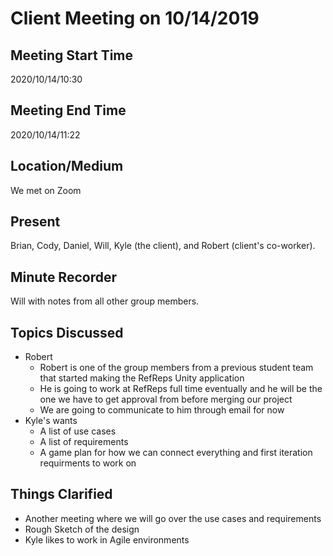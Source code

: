 # Client Meeting on 10/14/2019

## Meeting Start Time

2020/10/14/10:30

## Meeting End Time

2020/10/14/11:22

## Location/Medium

We met on Zoom

## Present

Brian, Cody, Daniel, Will, Kyle (the client), and Robert (client's co-worker).

## Minute Recorder

Will with notes from all other group members.

## Topics Discussed

- Robert
  - Robert is one of the group members from a previous student team that started making the RefReps Unity application
  - He is going to work at RefReps full time eventually and he will be the one we have to get approval from before merging our project
  - We are going to communicate to him through email for now
- Kyle's wants
  - A list of use cases
  - A list of requirements
  - A game plan for how we can connect everything and first iteration requirments to work on

## Things Clarified
- Another meeting where we will go over the use cases and requirements
- Rough Sketch of the design
- Kyle likes to work in Agile environments
